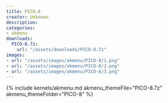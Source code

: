 ```yaml
---
title: PICO-8
creator: Unknown
description: 
categories:
- akmenu
downloads:
  PICO-8.7z:
    url: "/assets/downloads/PICO-8.7z"
images:
- url: "/assets/images/akmenu/PICO-8/1.png"
- url: "/assets/images/akmenu/PICO-8/2.png"
- url: "/assets/images/akmenu/PICO-8/3.png"
---
```


{% include kernels/akmenu.md akmenu_themeFile="PICO-8.7z" akmenu_themeFolder="PICO-8" %}
